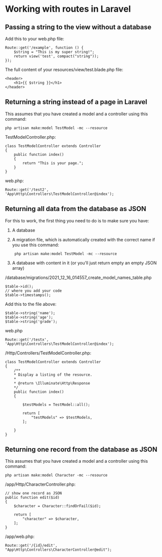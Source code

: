# Working with routes in Laravel

## Passing a string to the view without a database

Add this to your web.php file:

    Route::get('/example', function () {
        $string = "This is my super string!";
        return view('test', compact("string"));
    });

The full content of your resources/view/test.blade.php file:

    <header>
        <h1>{{ $string }}</h1>
    </header>

## Returning a string instead of a page in Laravel

This assumes that you have created a model and a controller using this command:

    php artisan make:model TestModel -mc --resource

TestModelController.php:

    class TestModelController extends Controller
    {
        public function index()
        {
            return "This is your page.";            
        }
    }

web.php:

    Route::get('/test2', 'App\Http\Controllers\TestModelController@index');

## Returning all data from the database as JSON

For this to work, the first thing you need to do is to make sure you have:

1. A database
1. A migration file, which is automatically created with the correct name if you use this command:
    
        php artisan make:model TestModel -mc --resource

1. A database with content in it (or you'll just return empty an empty JSON array)

/database/migrations/2021_12_16_014557_create_model_names_table.php

    $table->id();
    // where you add your code
    $table->timestamps();

Add this to the file above:

    $table->string('name');
    $table->string('age');
    $table->string('grade');

web.php

    Route::get('/testx', 'App\Http\Controllers\TestModelController@index');

/Http/Controllers/TestModelController.php:

    class TestModelController extends Controller
    {
        /**
        * Display a listing of the resource.
        *
        * @return \Illuminate\Http\Response
        */
        public function index()
        {

            $testModels = TestModel::all();

            return [
                "testModels" => $testModels,
            ];

        }
    }

## Returning one record from the database as JSON

This assumes that you have created a model and a controller using this command:

    php artisan make:model Character -mc --resource

/app/Http/CharacterController.php:

    // show one record as JSON
    public function edit($id)
    {
        $character = Character::findOrFail($id);

        return [
            "character" => $character,
        ];
    }

/app/web.php:

    Route::get('/{id}/edit', "App\Http\Controllers\CharacterController@edit");

